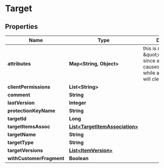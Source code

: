 

# Target

## Properties

Name | Type | Description | Notes
------------ | ------------- | ------------- | -------------
**attributes** | **Map&lt;String, Object&gt;** | this is not \&quot;omitempty\&quot; since an empty value causes no update while an empty map will clear the attributes |  [optional]
**clientPermissions** | **List&lt;String&gt;** |  |  [optional]
**comment** | **String** |  |  [optional]
**lastVersion** | **Integer** |  |  [optional]
**protectionKeyName** | **String** |  |  [optional]
**targetId** | **Long** |  |  [optional]
**targetItemsAssoc** | [**List&lt;TargetItemAssociation&gt;**](TargetItemAssociation.md) |  |  [optional]
**targetName** | **String** |  |  [optional]
**targetType** | **String** |  |  [optional]
**targetVersions** | [**List&lt;ItemVersion&gt;**](ItemVersion.md) |  |  [optional]
**withCustomerFragment** | **Boolean** |  |  [optional]



